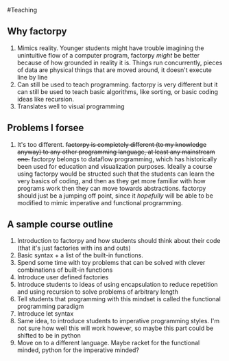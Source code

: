 #Teaching

Why factorpy
---
1. Mimics reality. Younger students might have trouble imagining the unintuitive flow of a computer program, factorpy _might_ be better because of how grounded in reality it is. Things run concurrently, pieces of data are physical things that are moved around, it doesn't execute line by line
2. Can still be used to teach programming. factorpy is very different but it can still be used to teach basic algorithms, like sorting, or basic coding ideas like recursion.
3. Translates well to visual programming


Problems I forsee
---
1. It's too different. ~~factorpy is completely different (to my knowledge anyway) to any other programming language, at least any mainstream one.~~ factorpy belongs to dataflow programming, which has historically been used for education and visualization purposes. Ideally a course using factorpy would be structed such that the students can learn the very basics of coding, and then as they get more familiar with how programs work then they can move towards abstractions. factorpy should just be a jumping off point, since it _hopefully_ will be able to be modified to mimic imperative and functional programming.

A sample course outline
---
1. Introduction to factorpy and how students should think about their code (that it's just factories with ins and outs)
2. Basic syntax + a list of the built-in functions.
3. Spend some time with toy problems that can be solved with clever combinations of built-in functions
4. Introduce user defined factories
5. Introduce students to ideas of using encapsulation to reduce repetition and using recursion to solve problems of arbitrary length
6. Tell students that programming with this mindset is called the functional programming paradigm
7. Introduce let syntax
8. Same idea, to introduce students to imperative programming styles. I'm not sure how well this will work however, so maybe this part could be shifted to be in python
9. Move on to a different language. Maybe racket for the functional minded, python for the imperative minded?